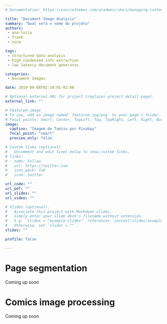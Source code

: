 ```yaml
---
# Documentation: https://sourcethemes.com/academic/docs/managing-content/

title: "Document Image Analysis"
summary: "Qual será o nome do projeto"
authors:
 - ana-lucia
 - frank
 - nina

tags: 
 - structured data analysis
 - high condensed info extraction 
 - low latency document generatos

categories: 
 - Document Images

date: 2019-09-08T02:10:01-03:00

# Optional external URL for project (replaces project detail page).
external_link: ""

# Featured image
# To use, add an image named `featured.jpg/png` to your page's folder.
# Focal points: Smart, Center, TopLeft, Top, TopRight, Left, Right, BottomLeft, Bottom, BottomRight.
image:
  caption: "Imagem de Tumisu por Pixabay"
  focal_point: "smart"
  preview_only: false

# Custom links (optional).
#   Uncomment and edit lines below to show custom links.
# links:
# - name: Follow
#   url: https://twitter.com
#   icon_pack: fab
#   icon: twitter

url_code: ""
url_pdf: ""
url_slides: ""
url_video: ""

# Slides (optional).
#   Associate this project with Markdown slides.
#   Simply enter your slide deck's filename without extension.
#   E.g. `slides = "example-slides"` references `content/slides/example-slides.md`.
#   Otherwise, set `slides = ""`.
slides: ""

profile: false

---
```


Page segmentation
=================

Coming up soon

Comics image processing
=======================
Coming up soon
